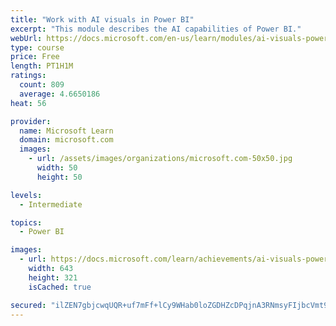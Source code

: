 ```yaml
---
title: "Work with AI visuals in Power BI"
excerpt: "This module describes the AI capabilities of Power BI."
webUrl: https://docs.microsoft.com/en-us/learn/modules/ai-visuals-power-bi/
type: course
price: Free
length: PT1H1M
ratings:
  count: 809
  average: 4.6650186
heat: 56

provider:
  name: Microsoft Learn
  domain: microsoft.com
  images:
    - url: /assets/images/organizations/microsoft.com-50x50.jpg
      width: 50
      height: 50

levels:
  - Intermediate

topics:
  - Power BI

images:
  - url: https://docs.microsoft.com/learn/achievements/ai-visuals-power-bi-social.png
    width: 643
    height: 321
    isCached: true

secured: "ilZEN7gbjcwqUQR+uf7mFf+lCy9WHab0loZGDHZcDPqjnA3RNmsyFIjbcVmt9gYgcy0Dy9GtlCx1yQvSzYm4OpY6E+4V1tzPiANq9QZCKOcmJRGpbFEbLoJWKzDfrCyKfVr5TFat1q21K5XIDvX3w3hrpkrhZLZuUnKbFGcHufh4j5xGqgXdhzgMAikJL4eMqRQIHDHDEmGrLzoeO/rFuTv0abmnkoCJ9AW62b/dWvCw+6u9ufOZlEnwD7uU54T7dGuMeHkK6tdS/c78MJiUSvGOBL9rAjAV0TeQlqs1DMbPATf2PfMBnPdH3F6T9JOqHCYku6V49aRZH0ISVuOUHPnj8xgHrm2/dEfBKsEEvQWZzlaGwi6QyiZe7+Y55bbakhvbTUbirNEgqjb+xb8kAFpopR7L6uoMsXxK0bdc/z0=;71mAAoq5xTszvzpyjPIgDQ=="
---
```


